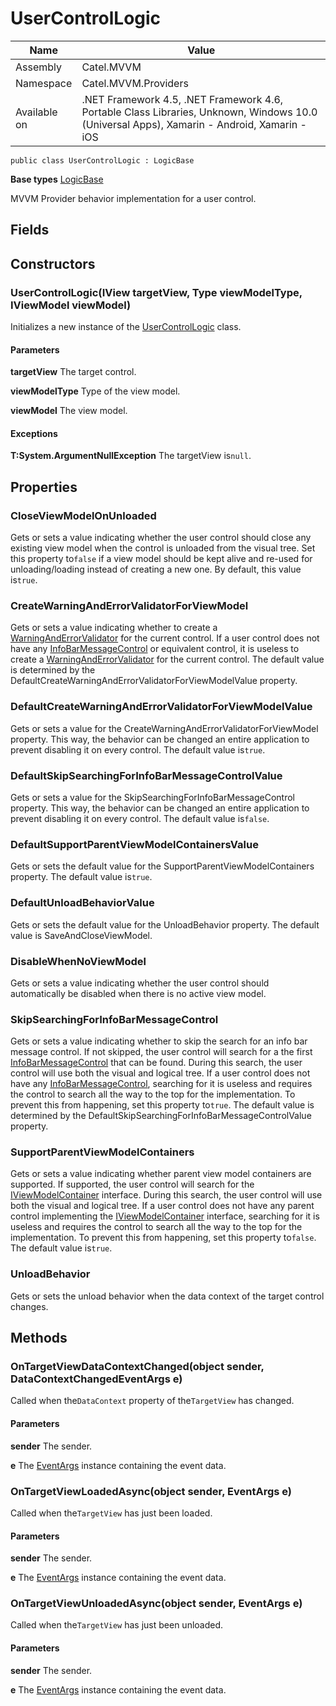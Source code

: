 

# UserControlLogic

Name|Value
---|---
Assembly|Catel.MVVM
Namespace|Catel.MVVM.Providers
Available on|.NET Framework 4.5, .NET Framework 4.6, Portable Class Libraries, Unknown, Windows 10.0 (Universal Apps), Xamarin - Android, Xamarin - iOS

```
public class UserControlLogic : LogicBase
```

**Base types**
[LogicBase](/Catel.MVVM\Catel\MVVM\Providers\LogicBase.md)


MVVM Provider behavior implementation for a user control.



## Fields

## Constructors

### UserControlLogic(IView targetView, Type viewModelType, IViewModel viewModel)

Initializes a new instance of the [UserControlLogic](#) class.

#### Parameters

**targetView**
The target control.

**viewModelType**
Type of the view model.

**viewModel**
The view model.

#### Exceptions

**T:System.ArgumentNullException**
The targetView is`null`.



## Properties

### CloseViewModelOnUnloaded

Gets or sets a value indicating whether the user control should close any existing view model when the control is unloaded from the visual tree. Set this property to`false` if a view model should be kept alive and re-used for unloading/loading instead of creating a new one. By default, this value is`true`.



### CreateWarningAndErrorValidatorForViewModel

Gets or sets a value indicating whether to create a [WarningAndErrorValidator](#) for the current control. If a user control does not have any [InfoBarMessageControl](#) or equivalent control, it is useless to create a [WarningAndErrorValidator](#) for the current control. The default value is determined by the DefaultCreateWarningAndErrorValidatorForViewModelValue property.



### DefaultCreateWarningAndErrorValidatorForViewModelValue

Gets or sets a value for the CreateWarningAndErrorValidatorForViewModel property. This way, the behavior can be changed an entire application to prevent disabling it on every control. The default value is`true`.



### DefaultSkipSearchingForInfoBarMessageControlValue

Gets or sets a value for the SkipSearchingForInfoBarMessageControl property. This way, the behavior can be changed an entire application to prevent disabling it on every control. The default value is`false`.



### DefaultSupportParentViewModelContainersValue

Gets or sets the default value for the SupportParentViewModelContainers property. The default value is`true`.



### DefaultUnloadBehaviorValue

Gets or sets the default value for the UnloadBehavior property. The default value is SaveAndCloseViewModel.



### DisableWhenNoViewModel

Gets or sets a value indicating whether the user control should automatically be disabled when there is no active view model.



### SkipSearchingForInfoBarMessageControl

Gets or sets a value indicating whether to skip the search for an info bar message control. If not skipped, the user control will search for a the first [InfoBarMessageControl](#) that can be found. During this search, the user control will use both the visual and logical tree. If a user control does not have any [InfoBarMessageControl](#), searching for it is useless and requires the control to search all the way to the top for the implementation. To prevent this from happening, set this property to`true`. The default value is determined by the DefaultSkipSearchingForInfoBarMessageControlValue property.



### SupportParentViewModelContainers

Gets or sets a value indicating whether parent view model containers are supported. If supported, the user control will search for the [IViewModelContainer](#) interface. During this search, the user control will use both the visual and logical tree. If a user control does not have any parent control implementing the [IViewModelContainer](#) interface, searching for it is useless and requires the control to search all the way to the top for the implementation. To prevent this from happening, set this property to`false`. The default value is`true`.



### UnloadBehavior

Gets or sets the unload behavior when the data context of the target control changes.



## Methods

### OnTargetViewDataContextChanged(object sender, DataContextChangedEventArgs e)

Called when the`DataContext` property of the`TargetView` has changed.

#### Parameters

**sender**
The sender.

**e**
The [EventArgs](#) instance containing the event data.



### OnTargetViewLoadedAsync(object sender, EventArgs e)

Called when the`TargetView` has just been loaded.

#### Parameters

**sender**
The sender.

**e**
The [EventArgs](#) instance containing the event data.



### OnTargetViewUnloadedAsync(object sender, EventArgs e)

Called when the`TargetView` has just been unloaded.

#### Parameters

**sender**
The sender.

**e**
The [EventArgs](#) instance containing the event data.



